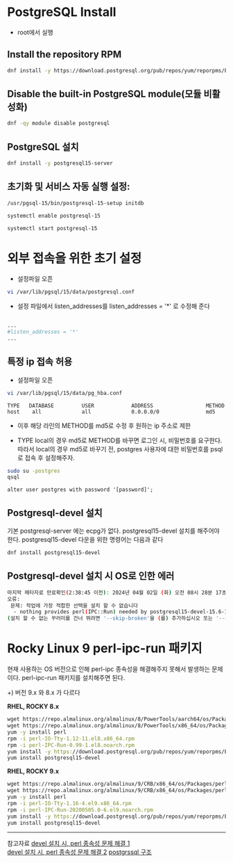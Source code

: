 # PostgreSQL Install

- root에서 실행

## Install the repository RPM
```bash
dnf install -y https://download.postgresql.org/pub/repos/yum/reporpms/EL-9-x86_64/pgdg-redhat-repo-latest.noarch.rpm
```

## Disable the built-in PostgreSQL module(모듈 비활성화)
```bash
dnf -qy module disable postgresql
```

## PostgreSQL 설치
```bash
dnf install -y postgresql15-server
```

## 초기화 및 서비스 자동 실행 설정:

```bash
/usr/pgsql-15/bin/postgresql-15-setup initdb
```

 ```bash
systemctl enable postgresql-15
```

```bash
systemctl start postgresql-15
```

# 외부 접속을 위한 초기 설정

-  설정파일 오픈
```bash
vi /var/lib/pgsql/15/data/postgresql.conf
```

- 설정 파일에서 listen_addresses를 listen_addresses = '\*' 로 수정해 준다
```bash

...
#listen_addresses = '*'
...

```

## 특정 ip 접속 허용

- 설정파일 오픈
```bash
vi /var/lib/pgsql/15/data/pg_hba.conf
```

```plaintext
TYPE   DATABASE         USER            ADDRESS                 METHOD
host    all             all             0.0.0.0/0               md5
```

- 이후 해당 라인의 METHOD를 md5로 수정 후 원하는 ip 주소로 제한

- TYPE local의 경우 md5로 METHOD를 바꾸면 로그인 시, 비밀번호를 요구한다.
  따라서 local의 경우 md5로 바꾸기 전, postgres 사용자에 대한 비밀번호를 psql로 접속 후 설정해주자.
```bash
sudo su -postgres
qsql
```

```postgresql
alter user postgres with password '[password]';
```

## Postgresql-devel 설치

기본 postgresql-server 에는 ecpg가 없다. postgresql15-devel 설치를 해주어야 한다.
postgresql15-devel 다운을 위한 명령어는 다음과 같다
```bash
dnf install postgresql15-devel
```

## Postgresql-devel 설치 시 OS로 인한 에러

```bash
마지막 메타자료 만료확인(2:38:45 이전): 2024년 04월 02일 (화) 오전 08시 28분 17초.
오류: 
 문제: 작업에 가장 적합한 선택을 설치 할 수 없습니다
  - nothing provides perl(IPC::Run) needed by postgresql15-devel-15.6-1PGDG.rhel9.x86_64 from pgdg15
(설치 할 수 없는 꾸러미를 건너 뛰려면 '--skip-broken'을 (를) 추가하십시오 또는 '--nobest'는 최적 후보의 꾸러미만 사용합니다)
```

# Rocky Linux 9 perl-ipc-run 패키지

현재 사용하는 OS 버전으로 인해 perl-ipc 종속성을 해결해주지 못해서 발생하는 문제이다.
perl-ipc-run 패키지를 설치해주면 된다.

+) 버전 9.x 와 8.x 가 다르다

**RHEL, ROCKY 8.x**  
```bash
wget https://repo.almalinux.org/almalinux/8/PowerTools/aarch64/os/Packages/perl-IPC-Run-0.99-1.el8.noarch.rpm
wget https://repo.almalinux.org/almalinux/8/PowerTools/x86_64/os/Packages/perl-IO-Tty-1.12-11.el8.x86_64.rpm
yum -y install perl
rpm -i perl-IO-Tty-1.12-11.el8.x86_64.rpm
rpm -i perl-IPC-Run-0.99-1.el8.noarch.rpm
yum install -y https://download.postgresql.org/pub/repos/yum/reporpms/EL-8-x86_64/pgdg-redhat-repo-latest.noarch.rpm 
yum install postgresql15-devel  
```
  
**RHEL, ROCKY 9.x**
```bash
wget https://repo.almalinux.org/almalinux/9/CRB/x86_64/os/Packages/perl-IO-Tty-1.16-4.el9.x86_64.rpm
wget https://repo.almalinux.org/almalinux/9/CRB/x86_64/os/Packages/perl-IPC-Run-20200505.0-6.el9.noarch.rpm
yum -y install perl
rpm -i perl-IO-Tty-1.16-4.el9.x86_64.rpm
rpm -i perl-IPC-Run-20200505.0-6.el9.noarch.rpm
yum install -y https://download.postgresql.org/pub/repos/yum/reporpms/EL-9-x86_64/pgdg-redhat-repo-latest.noarch.rpm
yum install postgresql15-devel
```


--------------------------------------------------------------------------
참고자료
[devel 설치 시, perl 종속성 문제 해결 1](https://database.sarang.net/?inc=read&aid=10427&criteria=pgsql&subcrit=qna&id=0&limit=20&keyword=&page=1)    
[devel 설치 시, perl 종속성 문제 해결 2](https://postgrespro.com/list/thread-id/2684262)
[postgrssql 구조](https://bitnine.tistory.com/549)
